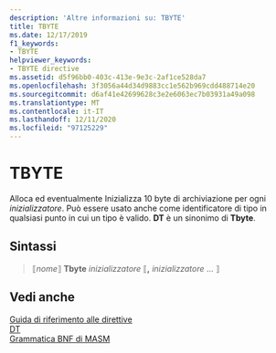 ```yaml
---
description: 'Altre informazioni su: TBYTE'
title: TBYTE
ms.date: 12/17/2019
f1_keywords:
- TBYTE
helpviewer_keywords:
- TBYTE directive
ms.assetid: d5f96bb0-403c-413e-9e3c-2af1ce528da7
ms.openlocfilehash: 3f3056a44d34d9883cc1e562b969cdd488714e20
ms.sourcegitcommit: d6af41e42699628c3e2e6063ec7b03931a49a098
ms.translationtype: MT
ms.contentlocale: it-IT
ms.lasthandoff: 12/11/2020
ms.locfileid: "97125229"
---
```

# <a name="tbyte"></a>TBYTE

Alloca ed eventualmente Inizializza 10 byte di archiviazione per ogni *inizializzatore*. Può essere usato anche come identificatore di tipo in qualsiasi punto in cui un tipo è valido. **DT** è un sinonimo di **Tbyte**.

## <a name="syntax"></a>Sintassi

> ⟦*nome*⟧ **Tbyte** *inizializzatore* ⟦__,__ *inizializzatore* ... ⟧

## <a name="see-also"></a>Vedi anche

[Guida di riferimento alle direttive](directives-reference.md)\
[DT](dt.md)\
[Grammatica BNF di MASM](masm-bnf-grammar.md)
